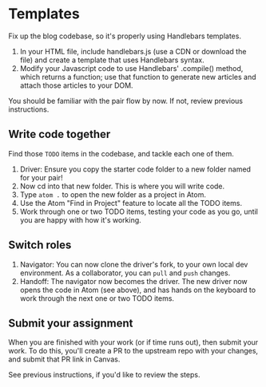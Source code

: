 # Templates

Fix up the blog codebase, so it's properly using Handlebars templates.

1. In your HTML file, include handlebars.js (use a CDN or download the file) and create a template that uses Handlebars syntax.
1. Modify your Javascript code to use Handlebars' .compile() method, which returns a function; use that function to generate new articles and attach those articles to your DOM.

You should be familiar with the pair flow by now. If not, review previous instructions.

## Write code together

Find those `TODO` items in the codebase, and tackle each one of them.

1. Driver: Ensure you copy the starter code folder to a new folder named for your pair!
1. Now cd into that new folder. This is where you will write code.
1. Type `atom .` to open the new folder as a project in Atom.
1. Use the Atom "Find in Project" feature to locate all the TODO items.
1. Work through one or two TODO items, testing your code as you go, until you are happy with how it's working.

## Switch roles
1. Navigator: You can now clone the driver's fork, to your own local dev environment. As a collaborator, you can `pull` and `push` changes.
1. Handoff: The navigator now becomes the driver. The new driver now opens the code in Atom (see above), and has hands on the keyboard to work through the next one or two TODO items.

## Submit your assignment

When you are finished with your work (or if time runs out), then submit your work. To do this, you'll create a PR to the upstream repo with your changes, and submit that PR link in Canvas.

See previous instructions, if you'd like to review the steps. 
